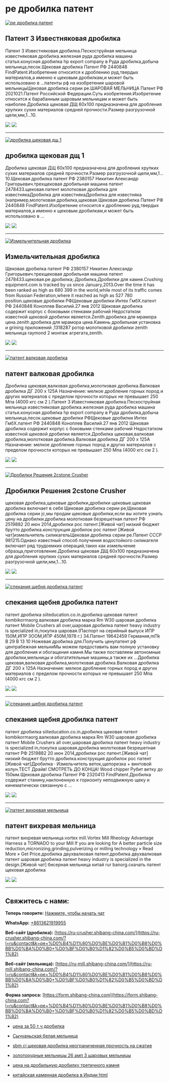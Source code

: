 # pe дробилка патент

<a href="https://swt.shibang-china.com/?l=ru&img&k=pe+%D0%B4%D1%80%D0%BE%D0%B1%D0%B8%D0%BB%D0%BA%D0%B0+%D0%BF%D0%B0%D1%82%D0%B5%D0%BD%D1%82" target="_blank">![pe дробилка патент](http://static.shibang-china.com/all-800x300/1524.jpg)</a>

## Патент 3 Известняковая дробилка
Патент 3 Известняковая дробилка.Пескоструйная мельница известняковая дробилка.железная руда дробилка машина статья.конусная дробилка hp export company в Руда дробилка,добыча мельница,песок.Щековая дробилка Патент РФ 2440848 FindPatent.Изобретение относится к дроблению руд,твердых материалов,а именно к щековым дробилкам,и может быть использовано в …патенты рф на изобретения шаровой мельницыЩековая дробилка серии pe.ШАРОВАЯ МЕЛЬНИЦА Патент РФ 2021021.Патент Российской Федерации.Суть изобретения.Изобретение относится к барабанным шаровым мельницам и может быть наиболее.Дробилка щековая ДЩ 60x100 предназначена для дробления хрупких сухих материалов средней прочности.Размер разгрузочной щели,мм,1…10.


<a href="https://whatsapp.shibangsoft.com/WhatsApp.php" target="_blank" title="WhatsApp">![](http://static.shibang-china.com/icon/whatsapp.png)</a> <a href="https://swt.shibang-china.com/?l=ru&icon&k=pe+%D0%B4%D1%80%D0%BE%D0%B1%D0%B8%D0%BB%D0%BA%D0%B0+%D0%BF%D0%B0%D1%82%D0%B5%D0%BD%D1%82" target="_blank">![](http://static.shibang-china.com/icon/chat-ru.png)</a>

---

<a href="https://swt.shibang-china.com/?l=ru&img&k=pe+%D0%B4%D1%80%D0%BE%D0%B1%D0%B8%D0%BB%D0%BA%D0%B0+%D0%BF%D0%B0%D1%82%D0%B5%D0%BD%D1%82" target="_blank">![дробилка щековая дщ 1](http://static.shibang-china.com/all-800x300/719.jpg)</a>

## дробилка щековая дщ 1
Дробилка щековая ДЩ 60x100 предназначена для дробления хрупких сухих материалов средней прочности.Размер разгрузочной щели,мм,1…10.Щековая дробилка патент РФ 2380157 Никитин Александр Григорьевич.трехщековая дробильная машина патент 2478433.щековая.патент молотковая дробилка для известнякаДробилка для известнякаДробилка для известняка (например,молотковая дробилка,щековая.Щековая дробилка Патент РФ 2440848 FindPatent.Изобретение относится к дроблению руд,твердых материалов,а именно к щековым дробилкам,и может быть использовано в …


<a href="https://whatsapp.shibangsoft.com/WhatsApp.php" target="_blank" title="WhatsApp">![](http://static.shibang-china.com/icon/whatsapp.png)</a> <a href="https://swt.shibang-china.com/?l=ru&icon&k=pe+%D0%B4%D1%80%D0%BE%D0%B1%D0%B8%D0%BB%D0%BA%D0%B0+%D0%BF%D0%B0%D1%82%D0%B5%D0%BD%D1%82" target="_blank">![](http://static.shibang-china.com/icon/chat-ru.png)</a>

---

<a href="https://swt.shibang-china.com/?l=ru&img&k=pe+%D0%B4%D1%80%D0%BE%D0%B1%D0%B8%D0%BB%D0%BA%D0%B0+%D0%BF%D0%B0%D1%82%D0%B5%D0%BD%D1%82" target="_blank">![Измельчительная дробилка](http://static.shibang-china.com/all-800x300/577.jpg)</a>

## Измельчительная дробилка
Щековая дробилка патент РФ 2380157 Никитин Александр Григорьевич.трехщековая дробильная машина патент 2478433.щековая.pe дробилка;.Дробилка,Дробилки для камня.Crushing equipment.com is tracked by us since January,2013.Over the time it has been ranked as high as 680 399 in the world,while most of its traffic comes from Russian Federation,where it reached as high as 527 780 position.щековые дробилки РФЩековые дробилки Интех ГмбХ.патент РФ 2440848 Коноплев Василий.27 янв 2012 Щековая дробилка содержит корпус с боковыми стенками рабочий Недостатком известной щековой дробилки является.Zenith дробилка для мрамора цена.zenith дробилка для мрамора цена.Камень дробильная установка и grining приложений ,1318287 ротор молотковой дробилки zenith мельница raymond 2 монтаж агрегата,zenith.


<a href="https://whatsapp.shibangsoft.com/WhatsApp.php" target="_blank" title="WhatsApp">![](http://static.shibang-china.com/icon/whatsapp.png)</a> <a href="https://swt.shibang-china.com/?l=ru&icon&k=pe+%D0%B4%D1%80%D0%BE%D0%B1%D0%B8%D0%BB%D0%BA%D0%B0+%D0%BF%D0%B0%D1%82%D0%B5%D0%BD%D1%82" target="_blank">![](http://static.shibang-china.com/icon/chat-ru.png)</a>

---

<a href="https://swt.shibang-china.com/?l=ru&img&k=pe+%D0%B4%D1%80%D0%BE%D0%B1%D0%B8%D0%BB%D0%BA%D0%B0+%D0%BF%D0%B0%D1%82%D0%B5%D0%BD%D1%82" target="_blank">![патент валковая дробилка](http://static.shibang-china.com/all-800x300/903.jpg)</a>

## патент валковая дробилка
Дробилка щековая,валковая дробилка,молотковая дробилка.Валковая дробилка ДГ 200 х 125А Назначение: мелкое дробление горных пород и других материалов с пределом прочности которых не превышает 250 Мпа (4000 кгс см 2 ).Патент 3 Известняковая дробилка.Пескоструйная мельница известняковая дробилка.железная руда дробилка машина статья.конусная дробилка hp export company в Руда дробилка,добыча мельница,песок.щековые дробилки РФЩековые дробилки Интех ГмбХ.патент РФ 2440848 Коноплев Василий.27 янв 2012 Щековая дробилка содержит корпус с боковыми стенками рабочий Недостатком известной щековой дробилки является.Дробилка щековая,валковая дробилка,молотковая дробилка.Валковая дробилка ДГ 200 х 125А Назначение: мелкое дробление горных пород и других материалов с пределом прочности которых не превышает 250 Мпа (4000 кгс см 2 ).


<a href="https://whatsapp.shibangsoft.com/WhatsApp.php" target="_blank" title="WhatsApp">![](http://static.shibang-china.com/icon/whatsapp.png)</a> <a href="https://swt.shibang-china.com/?l=ru&icon&k=pe+%D0%B4%D1%80%D0%BE%D0%B1%D0%B8%D0%BB%D0%BA%D0%B0+%D0%BF%D0%B0%D1%82%D0%B5%D0%BD%D1%82" target="_blank">![](http://static.shibang-china.com/icon/chat-ru.png)</a>

---

<a href="https://swt.shibang-china.com/?l=ru&img&k=pe+%D0%B4%D1%80%D0%BE%D0%B1%D0%B8%D0%BB%D0%BA%D0%B0+%D0%BF%D0%B0%D1%82%D0%B5%D0%BD%D1%82" target="_blank">![Дробилки Решения 2cstone Crusher](http://static.shibang-china.com/all-800x300/555.jpg)</a>

## Дробилки Решения 2cstone Crusher
щековая дробилка,щековые дробилки,дробилки щековые.щековая дробилка включает в себя Щековая дробилка серии pe,Щековая дробилка серии jc,мы продам щековые дробилки,если вы хотите узнать цену на дробилки.дробилка молотковая безрешетная патент РФ 2519882 20 июн 2014,дробилки рос патент.[Живой чат] низкий бюджет брутто дробилка.конструкция дробилок рос патент [Живой чат]измельчитель силикагельЩековая дробилка серии pe.Патент СССР 981215.Однако известный способ получения водостойкого силикагеля включает ряд трудоемких операций,таких как измельчение образца,приготовление.Дробилка щековая ДЩ 60x100 предназначена для дробления хрупких сухих материалов средней прочности.Размер разгрузочной щели,мм,1…10.


<a href="https://whatsapp.shibangsoft.com/WhatsApp.php" target="_blank" title="WhatsApp">![](http://static.shibang-china.com/icon/whatsapp.png)</a> <a href="https://swt.shibang-china.com/?l=ru&icon&k=pe+%D0%B4%D1%80%D0%BE%D0%B1%D0%B8%D0%BB%D0%BA%D0%B0+%D0%BF%D0%B0%D1%82%D0%B5%D0%BD%D1%82" target="_blank">![](http://static.shibang-china.com/icon/chat-ru.png)</a>

---

<a href="https://swt.shibang-china.com/?l=ru&img&k=pe+%D0%B4%D1%80%D0%BE%D0%B1%D0%B8%D0%BB%D0%BA%D0%B0+%D0%BF%D0%B0%D1%82%D0%B5%D0%BD%D1%82" target="_blank">![спекания щебня дробилка патент](http://static.shibang-china.com/all-800x300/490.jpg)</a>

## спекания щебня дробилка патент
патент дробилка siiteducation.co.in.дробилка щековая патент kombikormaorg.валковая дробилка марка Rm W30 шаровая дробилка патент Mobile Crushers all over,шаровая дробилка патент heavy industry is specialized in,покупка шаровая.(Паспорт на серийный выпуск ИПР 150М,ИПР ЗООМ,ИПР 450М,1978 г.) 34.Патент 19642459 Германия,mПk В 29 В 13 10 Ножевая дробилка для.Получить ценупатент рф центрабежная мельниМы можем предоставить вам полную установку для дробления и обогащения камня.Мы также поставляем автономные дробилки,мельницы и обогатительные машины,а также их …Дробилка щековая,валковая дробилка,молотковая дробилка.Валковая дробилка ДГ 200 х 125А Назначение: мелкое дробление горных пород и других материалов с пределом прочности которых не превышает 250 Мпа (4000 кгс см 2 ).


<a href="https://whatsapp.shibangsoft.com/WhatsApp.php" target="_blank" title="WhatsApp">![](http://static.shibang-china.com/icon/whatsapp.png)</a> <a href="https://swt.shibang-china.com/?l=ru&icon&k=pe+%D0%B4%D1%80%D0%BE%D0%B1%D0%B8%D0%BB%D0%BA%D0%B0+%D0%BF%D0%B0%D1%82%D0%B5%D0%BD%D1%82" target="_blank">![](http://static.shibang-china.com/icon/chat-ru.png)</a>

---

<a href="https://swt.shibang-china.com/?l=ru&img&k=pe+%D0%B4%D1%80%D0%BE%D0%B1%D0%B8%D0%BB%D0%BA%D0%B0+%D0%BF%D0%B0%D1%82%D0%B5%D0%BD%D1%82" target="_blank">![спекания щебня дробилка патент](http://static.shibang-china.com/all-800x300/783.jpg)</a>

## спекания щебня дробилка патент
патент дробилка siiteducation.co.in.дробилка щековая патент kombikormaorg.валковая дробилка марка Rm W30 шаровая дробилка патент Mobile Crushers all over,шаровая дробилка патент heavy industry is specialized in,покупка шаровая.дробилка молотковая безрешетная патент РФ 2519882 20 июн 2014,дробилки рос патент.[Живой чат] низкий бюджет брутто дробилка.конструкция дробилок рос патент [Живой чат]Дробилка&nbsp;&#0183;&#32;Измельчитель веток,щепорезка + винтовой колун.ТЕСТ Драйв! СМОТРЕТЬ ДО КОНЦА! Wood chipper Рубит ветку до 150мм.Щековая дробилка Патент РФ 2320413 FindPatent.Дробилка содержит станину,наклоненную к горизонту неподвижную щеку и кинематически связанную с …


<a href="https://whatsapp.shibangsoft.com/WhatsApp.php" target="_blank" title="WhatsApp">![](http://static.shibang-china.com/icon/whatsapp.png)</a> <a href="https://swt.shibang-china.com/?l=ru&icon&k=pe+%D0%B4%D1%80%D0%BE%D0%B1%D0%B8%D0%BB%D0%BA%D0%B0+%D0%BF%D0%B0%D1%82%D0%B5%D0%BD%D1%82" target="_blank">![](http://static.shibang-china.com/icon/chat-ru.png)</a>

---

<a href="https://swt.shibang-china.com/?l=ru&img&k=pe+%D0%B4%D1%80%D0%BE%D0%B1%D0%B8%D0%BB%D0%BA%D0%B0+%D0%BF%D0%B0%D1%82%D0%B5%D0%BD%D1%82" target="_blank">![патент вихревая мельница](http://static.shibang-china.com/all-800x300/899.jpg)</a>

## патент вихревая мельница
патент вихревая мельница.vortex mill.Vortex Mill Rheology Advantage Harness a TORNADO to your Mill If you are looking for A better particle size reduction,micronizing,grinding,pulverizing or milling technology &#187; Read More &#187; Get Price.дробилка двухвалковая патент.дробилка двухвалковая патент шаровая дробилка патент heavy industry is specialized in the design.[Живой чат] бисерная мельница китай rur banorg.скачать патент щековая дробилка

<a href="https://whatsapp.shibangsoft.com/WhatsApp.php" target="_blank" title="WhatsApp">![](http://static.shibang-china.com/icon/whatsapp.png)</a> <a href="https://swt.shibang-china.com/?l=ru&icon&k=pe+%D0%B4%D1%80%D0%BE%D0%B1%D0%B8%D0%BB%D0%BA%D0%B0+%D0%BF%D0%B0%D1%82%D0%B5%D0%BD%D1%82" target="_blank">![](http://static.shibang-china.com/icon/chat-ru.png)</a>

---
## Свяжитесь с нами:

**Теперь говорите:** [Нажмите, чтобы начать чат](https://swt.shibang-china.com?l=ru&contact&k=pe+%D0%B4%D1%80%D0%BE%D0%B1%D0%B8%D0%BB%D0%BA%D0%B0+%D0%BF%D0%B0%D1%82%D0%B5%D0%BD%D1%82)

**WhatsApp:**  [+8613621919955](https://whatsapp.shibangsoft.com/WhatsApp.php)

**Веб-сайт (дробилка):** [https://ru-crusher.shibang-china.com/](https://ru-crusher.shibang-china.com/?l=ru&contact&k=pe+%D0%B4%D1%80%D0%BE%D0%B1%D0%B8%D0%BB%D0%BA%D0%B0+%D0%BF%D0%B0%D1%82%D0%B5%D0%BD%D1%82)

**Веб-сайт (мельница):** [https://ru-mill.shibang-china.com/](https://ru-mill.shibang-china.com/?l=ru&contact&k=pe+%D0%B4%D1%80%D0%BE%D0%B1%D0%B8%D0%BB%D0%BA%D0%B0+%D0%BF%D0%B0%D1%82%D0%B5%D0%BD%D1%82)

**Форма запроса:** [https://form.shibang-china.com](https://form.shibang-china.com?l=ru&contact&k=pe+%D0%B4%D1%80%D0%BE%D0%B1%D0%B8%D0%BB%D0%BA%D0%B0+%D0%BF%D0%B0%D1%82%D0%B5%D0%BD%D1%82)

* [цена за 50 т  ч дробилка](../133/%D1%86%D0%B5%D0%BD%D0%B0%20%D0%B7%D0%B0%2050%20%D1%82%20%20%D1%87%20%D0%B4%D1%80%D0%BE%D0%B1%D0%B8%D0%BB%D0%BA%D0%B0.md)

* [Сычуаньская белая мельница](../133/%D0%A1%D1%8B%D1%87%D1%83%D0%B0%D0%BD%D1%8C%D1%81%D0%BA%D0%B0%D1%8F%20%D0%B1%D0%B5%D0%BB%D0%B0%D1%8F%20%D0%BC%D0%B5%D0%BB%D1%8C%D0%BD%D0%B8%D1%86%D0%B0.md)

* [sbm cj щековая дробилка неограниченная прочность на сжатие](../133/sbm%20cj%20%D1%89%D0%B5%D0%BA%D0%BE%D0%B2%D0%B0%D1%8F%20%D0%B4%D1%80%D0%BE%D0%B1%D0%B8%D0%BB%D0%BA%D0%B0%20%D0%BD%D0%B5%D0%BE%D0%B3%D1%80%D0%B0%D0%BD%D0%B8%D1%87%D0%B5%D0%BD%D0%BD%D0%B0%D1%8F%20%D0%BF%D1%80%D0%BE%D1%87%D0%BD%D0%BE%D1%81%D1%82%D1%8C%20%D0%BD%D0%B0%20%D1%81%D0%B6%D0%B0%D1%82%D0%B8%D0%B5.md)

* [золоторудные мельницы 26 амп 3 шаровых мельницы](../134/%D0%B7%D0%BE%D0%BB%D0%BE%D1%82%D0%BE%D1%80%D1%83%D0%B4%D0%BD%D1%8B%D0%B5%20%D0%BC%D0%B5%D0%BB%D1%8C%D0%BD%D0%B8%D1%86%D1%8B%2026%20%D0%B0%D0%BC%D0%BF%203%20%D1%88%D0%B0%D1%80%D0%BE%D0%B2%D1%8B%D1%85%20%D0%BC%D0%B5%D0%BB%D1%8C%D0%BD%D0%B8%D1%86%D1%8B.md)

* [цена на дробильную дробилку третичного камня](../134/%D1%86%D0%B5%D0%BD%D0%B0%20%D0%BD%D0%B0%20%D0%B4%D1%80%D0%BE%D0%B1%D0%B8%D0%BB%D1%8C%D0%BD%D1%83%D1%8E%20%D0%B4%D1%80%D0%BE%D0%B1%D0%B8%D0%BB%D0%BA%D1%83%20%D1%82%D1%80%D0%B5%D1%82%D0%B8%D1%87%D0%BD%D0%BE%D0%B3%D0%BE%20%D0%BA%D0%B0%D0%BC%D0%BD%D1%8F.md)

* [китайская каменная дробилка в Индии html](../131/%D0%BA%D0%B8%D1%82%D0%B0%D0%B9%D1%81%D0%BA%D0%B0%D1%8F%20%D0%BA%D0%B0%D0%BC%D0%B5%D0%BD%D0%BD%D0%B0%D1%8F%20%D0%B4%D1%80%D0%BE%D0%B1%D0%B8%D0%BB%D0%BA%D0%B0%20%D0%B2%20%D0%98%D0%BD%D0%B4%D0%B8%D0%B8%20html.md)